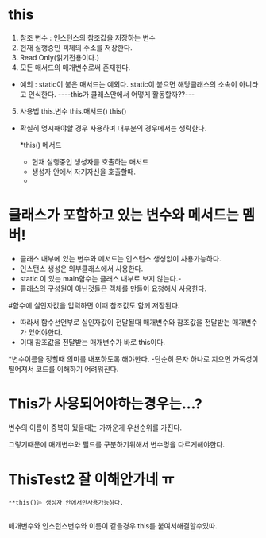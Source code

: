 
# this
1) 참조 변수 : 인스턴스의 참조값을 저장하는 변수
2) 현재 실행중인 객체의 주소를 저장한다.
3) Read Only(읽기전용이다.)
4) 모든 매서드의 매개변수로써 존재한다.		
- 예외 : static이 붙은 매서드는 예외다.
	 static이 붙으면 해당클래스의 소속이 아니라고 인식한다.
	----this가 클래스안에서 어떻게 활동할까??---
5) 사용법
	this.변수
	this.매서드()
	this()
- 확실히 명시해야할 경우 사용하며 대부분의 경우에서는 생략한다.


	*this() 메서드
	- 현재 실행중인 생성자를 호출하는 매서드
	- 생성자 안에서 자기자신을 호출할때.
	- 



# 클래스가 포함하고 있는 변수와 메서드는 멤버!
- 클래스 내부에 있는 변수와 메서드는 인스턴스 생성없이 사용가능하다.
- 인스턴스 생성은 외부클래스에서 사용한다.
- static 이 있는 main함수는 클래스 내부로 보지 않는다.-
- 클래스의 구성원이 아닌것들은 객체를 만들어 요청해서 사용한다.




#함수에 실인자값을 입력하면 이때 참조값도 함께 저장된다.
- 따라서 함수선언부로 실인자값이 전달될때 매개변수와 참조값을 전달받는 매개변수가 있어야한다.
- 이때 참조값을 전달받는 매개변수가 바로 this이다.


*변수이름을 정할때 의미를 내포하도록 해야한다.
-단순히 문자 하나로 지으면 가독성이 떨어져서 코드를 이해하기 어려워진다.


# This가 사용되어야하는경우는...?

변수의 이름이 중복이 됬을때는
가까운게 우선순위를 가진다.

그렇기때문에 매개변수와 필드를 구분하기위해서 변수명을 다르게해야한다.




# ThisTest2 잘 이해안가네 ㅠ


	**this()는 생성자 안에서만사용가능하다.



##
매개변수와 인스턴스변수와 이름이 같을경우
this를 붙여서해결할수있따.

